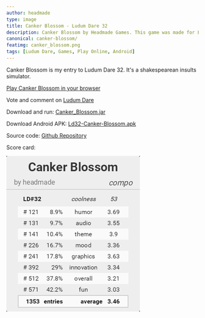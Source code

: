 ```yaml
---
author: headmade
type: image
title: Canker Blossom - Ludum Dare 32
description: Canker Blossom by Headmade Games. This game was made for Ludum Dare 32 and it's a shakespearean insults simulator.
canonical: canker-blossom/
featimg: canker_blossom.png
tags: [Ludum Dare, Games, Play Online, Android]
---
```


Canker Blossom is my entry to Ludum Dare 32. It's a shakespearean insults simulator.

<div class="play_button">
  <a href="/play/canker-blossom/"><i class="fa fa-gamepad fa-1x"></i> Play Canker Blossom in your browser</a>
</div>

Vote and comment on <a href="http://ludumdare.com/compo/ludum-dare-32/?uid=42076">Ludum Dare</a>

Download and run: <a href="https://github.com/headmadegames/LudumDare32/releases">Canker_Blossom.jar</a>

Download Android APK: <a href="https://github.com/headmadegames/LudumDare32/releases/download/v1/Ld32-Canker-Blossom.apk">Ld32-Canker-Blossom.apk</a>

Source code: <a href="https://github.com/headmadegames/LudumDare32">Github Repository</a>

Score card:

<div class="center">
    <a href="http://ldstats.info/headmade" target="_blank">
        <img src="/img/scores/headmade-ld32.png" />
    </a>
</div>
